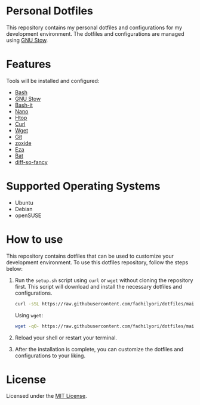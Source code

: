 # Personal Dotfiles

This repository contains my personal dotfiles and configurations for my development environment. The dotfiles and configurations are managed using [GNU Stow](https://www.gnu.org/software/stow/).

# Features
Tools will be installed and configured:
- [Bash](https://www.gnu.org/software/bash/)
- [GNU Stow](https://www.gnu.org/software/stow/)
- [Bash-it](https://github.com/Bash-it/bash-it)
- [Nano](https://www.nano-editor.org/)
- [Htop](https://htop.dev/)
- [Curl](https://curl.se/)
- [Wget](https://www.gnu.org/software/wget/)
- [Git](https://git-scm.com/)
- [zoxide](https://github.com/ajeetdsouza/zoxide)
- [Eza](https://github.com/eza-community/eza)
- [Bat](https://github.com/sharkdp/bat)
- [diff-so-fancy](https://github.com/so-fancy/diff-so-fancy)

# Supported Operating Systems
- Ubuntu
- Debian
- openSUSE

# How to use

This repository contains dotfiles that can be used to customize your development environment. To use this dotfiles repository, follow the steps below:

1. Run the `setup.sh` script using `curl` or `wget` without cloning the repository first. This script will download and install the necessary dotfiles and configurations.

    ```bash
    curl -sSL https://raw.githubusercontent.com/fadhilyori/dotfiles/main/setup.sh | bash
    ```
    Using `wget`:
    ```bash
    wget -qO- https://raw.githubusercontent.com/fadhilyori/dotfiles/main/setup.sh | bash
    ```

1. Reload your shell or restart your terminal.
1. After the installation is complete, you can customize the dotfiles and configurations to your liking.

# License

Licensed under the [MIT License](LICENSE).
